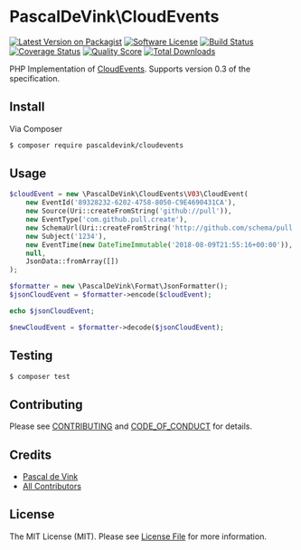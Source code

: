 # PascalDeVink\CloudEvents

[![Latest Version on Packagist][ico-version]][link-packagist]
[![Software License][ico-license]](LICENSE.md)
[![Build Status][ico-travis]][link-travis]
[![Coverage Status][ico-scrutinizer]][link-scrutinizer]
[![Quality Score][ico-code-quality]][link-code-quality]
[![Total Downloads][ico-downloads]][link-downloads]

PHP Implementation of [CloudEvents][link-cloudevents]. Supports version 0.3 of the specification.

## Install

Via Composer

``` bash
$ composer require pascaldevink/cloudevents
```

## Usage

``` php
$cloudEvent = new \PascalDeVink\CloudEvents\V03\CloudEvent(
    new EventId('89328232-6202-4758-8050-C9E4690431CA'),
    new Source(Uri::createFromString('github://pull')),
    new EventType('com.github.pull.create'),
    new SchemaUrl(Uri::createFromString('http://github.com/schema/pull')),
    new Subject('1234'),
    new EventTime(new DateTimeImmutable('2018-08-09T21:55:16+00:00')),
    null,
    JsonData::fromArray([])
);

$formatter = new \PascalDeVink\Format\JsonFormatter();
$jsonCloudEvent = $formatter->encode($cloudEvent);

echo $jsonCloudEvent;

$newCloudEvent = $formatter->decode($jsonCloudEvent);
```

## Testing

``` bash
$ composer test
```

## Contributing

Please see [CONTRIBUTING](CONTRIBUTING.md) and [CODE_OF_CONDUCT](CODE_OF_CONDUCT.md) for details.

## Credits

- [Pascal de Vink][link-author]
- [All Contributors][link-contributors]
    
## License

The MIT License (MIT). Please see [License File](LICENSE.md) for more information.

[ico-version]: https://img.shields.io/packagist/v/pascaldevink/cloudevents.svg?style=flat-square
[ico-license]: https://img.shields.io/badge/license-MIT-brightgreen.svg?style=flat-square
[ico-travis]: https://img.shields.io/travis/pascaldevink/cloudevents/master.svg?style=flat-square
[ico-scrutinizer]: https://img.shields.io/scrutinizer/coverage/g/pascaldevink/cloudevents.svg?style=flat-square
[ico-code-quality]: https://img.shields.io/scrutinizer/g/pascaldevink/cloudevents.svg?style=flat-square
[ico-downloads]: https://img.shields.io/packagist/dt/pascaldevink/cloudevents.svg?style=flat-square

[link-packagist]: https://packagist.org/packages/pascaldevink/cloudevents
[link-travis]: https://travis-ci.org/pascaldevink/cloudevents
[link-scrutinizer]: https://scrutinizer-ci.com/g/pascaldevink/cloudevents/code-structure
[link-code-quality]: https://scrutinizer-ci.com/g/pascaldevink/cloudevents
[link-downloads]: https://packagist.org/packages/pascaldevink/cloudevents
[link-author]: https://github.com/pascaldevink
[link-contributors]: ../../contributors
[link-cloudevents]: https://cloudevents.io/
